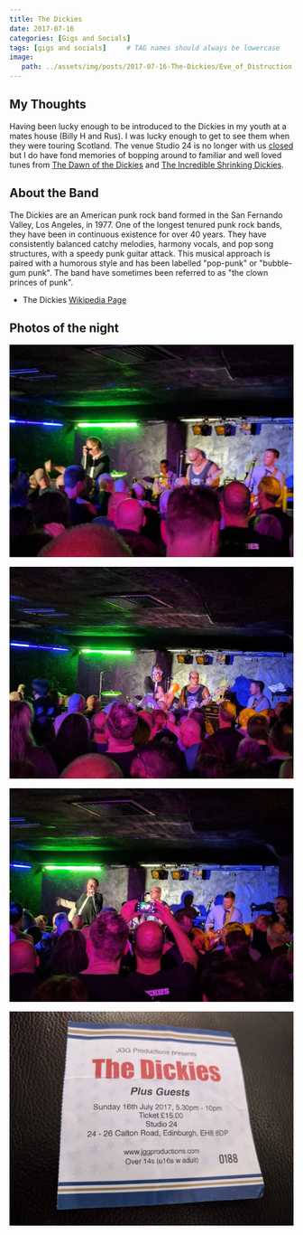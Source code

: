 ```yaml
---
title: The Dickies
date: 2017-07-16
categories: [Gigs and Socials]
tags: [gigs and socials]     # TAG names should always be lowercase
image:
   path: ../assets/img/posts/2017-07-16-The-Dickies/Eve_of_Distruction.webp
---
```


## My Thoughts

Having been lucky enough to be introduced to the Dickies in my youth at a mates house (Billy H and Rus). I was lucky enough to get to see them when they were touring Scotland. The venue Studio 24 is no longer with us [closed](https://www.theskinny.co.uk/music/news/edinburgh-studio-24-to-close) but I do have fond  memories of bopping around to familiar and well loved tunes from [The Dawn of the Dickies](https://en.wikipedia.org/wiki/Dawn_of_the_Dickies) and [The Incredible Shrinking Dickies](https://en.wikipedia.org/wiki/The_Incredible_Shrinking_Dickies).

## About the Band

The Dickies are an American punk rock band formed in the San Fernando Valley, Los Angeles, in 1977. One of the longest tenured punk rock bands, they have been in continuous existence for over 40 years. They have consistently balanced catchy melodies, harmony vocals, and pop song structures, with a speedy punk guitar attack. This musical approach is paired with a humorous style and has been labelled "pop-punk" or "bubble-gum punk". The band have sometimes been referred to as "the clown princes of punk".

* The Dickies [Wikipedia Page](https://en.wikipedia.org/wiki/The_Dickies)

## Photos of the night

![The Dickies](../assets/img/posts/2017-07-16-The-Dickies/IMG_20170716_211456.webp)

![The Dickies](../assets/img/posts/2017-07-16-The-Dickies/IMG_20170716_212351.webp)

![The Dickies](../assets/img/posts/2017-07-16-The-Dickies/IMG_20170716_214400.webp)

![The Dickies](../assets/img/posts/2017-07-16-The-Dickies/The-Dickies.webp)
